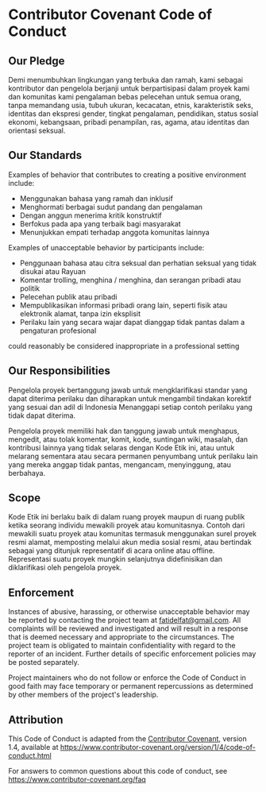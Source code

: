 # Contributor Covenant Code of Conduct

## Our Pledge

Demi menumbuhkan lingkungan yang terbuka dan ramah, kami sebagai
kontributor dan pengelola berjanji untuk berpartisipasi dalam proyek kami dan
komunitas kami pengalaman bebas pelecehan untuk semua orang, tanpa memandang usia, tubuh
ukuran, kecacatan, etnis, karakteristik seks, identitas dan ekspresi gender,
tingkat pengalaman, pendidikan, status sosial ekonomi, kebangsaan, pribadi
penampilan, ras, agama, atau identitas dan orientasi seksual.

## Our Standards

Examples of behavior that contributes to creating a positive environment
include:

* Menggunakan bahasa yang ramah dan inklusif
* Menghormati berbagai sudut pandang dan pengalaman
* Dengan anggun menerima kritik konstruktif
* Berfokus pada apa yang terbaik bagi masyarakat
* Menunjukkan empati terhadap anggota komunitas lainnya

Examples of unacceptable behavior by participants include:

* Penggunaan bahasa atau citra seksual dan perhatian seksual yang tidak disukai atau
 Rayuan
* Komentar trolling, menghina / menghina, dan serangan pribadi atau politik
* Pelecehan publik atau pribadi
* Mempublikasikan informasi pribadi orang lain, seperti fisik atau elektronik
 alamat, tanpa izin eksplisit
* Perilaku lain yang secara wajar dapat dianggap tidak pantas dalam a
 pengaturan profesional

 could reasonably be considered inappropriate in a
 professional setting

## Our Responsibilities

Pengelola proyek bertanggung jawab untuk mengklarifikasi standar yang dapat diterima
perilaku dan diharapkan untuk mengambil tindakan korektif yang sesuai dan adil di Indonesia
Menanggapi setiap contoh perilaku yang tidak dapat diterima.

Pengelola proyek memiliki hak dan tanggung jawab untuk menghapus, mengedit, atau
tolak komentar, komit, kode, suntingan wiki, masalah, dan kontribusi lainnya
yang tidak selaras dengan Kode Etik ini, atau untuk melarang sementara atau
secara permanen penyumbang untuk perilaku lain yang mereka anggap tidak pantas,
mengancam, menyinggung, atau berbahaya.

## Scope

Kode Etik ini berlaku baik di dalam ruang proyek maupun di ruang publik
ketika seorang individu mewakili proyek atau komunitasnya. Contoh dari
mewakili suatu proyek atau komunitas termasuk menggunakan surel proyek resmi
alamat, memposting melalui akun media sosial resmi, atau bertindak sebagai yang ditunjuk
representatif di acara online atau offline. Representasi suatu proyek mungkin
selanjutnya didefinisikan dan diklarifikasi oleh pengelola proyek.

## Enforcement

Instances of abusive, harassing, or otherwise unacceptable behavior may be
reported by contacting the project team at fatidelfat@gmail.com. All
complaints will be reviewed and investigated and will result in a response that
is deemed necessary and appropriate to the circumstances. The project team is
obligated to maintain confidentiality with regard to the reporter of an incident.
Further details of specific enforcement policies may be posted separately.

Project maintainers who do not follow or enforce the Code of Conduct in good
faith may face temporary or permanent repercussions as determined by other
members of the project's leadership.

## Attribution

This Code of Conduct is adapted from the [Contributor Covenant][homepage], version 1.4,
available at https://www.contributor-covenant.org/version/1/4/code-of-conduct.html

[homepage]: https://www.contributor-covenant.org

For answers to common questions about this code of conduct, see
https://www.contributor-covenant.org/faq

